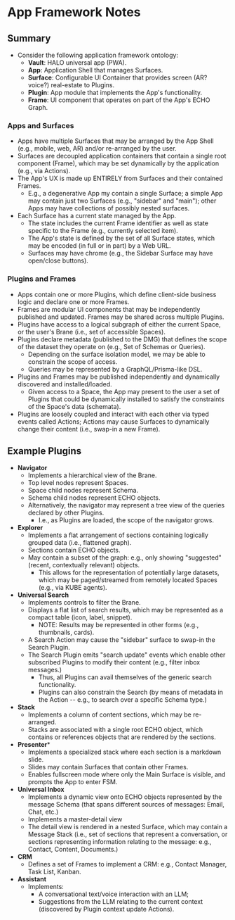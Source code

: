 # App Framework Notes

## Summary

- Consider the following application framework ontology:
  - **Vault**: HALO universal app (PWA).
  - **App**: Application Shell that manages Surfaces.
  - **Surface**: Configurable UI Container that provides screen (AR? voice?) real-estate to Plugins.
  - **Plugin**: App module that implements the App's functionality. 
  - **Frame**: UI component that operates on part of the App's ECHO Graph.

### Apps and Surfaces

- Apps have multiple Surfaces that may be arranged by the App Shell (e.g., mobile, web, AR) and/or re-arranged by the user.
- Surfaces are decoupled application containers that contain a single root component (Frame), which may be set dynamically by the application (e.g., via Actions).
- The App's UX is made up ENTIRELY from Surfaces and their contained Frames.
  - E.g., a degenerative App my contain a single Surface; a simple App may contain just two Surfaces (e.g., "sidebar" and "main"); other Apps may have collections of possibly nested surfaces.
- Each Surface has a current state managed by the App.
  - The state includes the current Frame identifier as well as state specific to the Frame (e.g., currently selected item).
  - The App's state is defined by the set of all Surface states, which may be encoded (in full or in part) by a Web URL.
  - Surfaces may have chrome (e.g., the Sidebar Surface may have open/close buttons).

### Plugins and Frames

- Apps contain one or more Plugins, which define client-side business logic and declare one or more Frames.
- Frames are modular UI components that may be independently published and updated. Frames may be shared across multiple Plugins.
- Plugins have access to a logical subgraph of either the current Space, or the user's Brane (i.e., set of accessible Spaces). 
- Plugins declare metadata (published to the DMG) that defines the scope of the dataset they operate on (e.g., Set of Schemas or Queries).
  - Depending on the surface isolation model, we may be able to constrain the scope of access.
  - Queries may be represented by a GraphQL/Prisma-like DSL.
- Plugins and Frames may be published independently and dynamically discovered and installed/loaded.
  - Given access to a Space, the App may present to the user a set of Plugins that could be dynamically installed to satisfy the constraints of the Space's data (schemata).
- Plugins are loosely coupled and interact with each other via typed events called Actions; Actions may cause Surfaces to dynamically change their content (i.e., swap-in a new Frame).

## Example Plugins

- **Navigator**
  - Implements a hierarchical view of the Brane.
  - Top level nodes represent Spaces.
  - Space child nodes represent Schema.
  - Schema child nodes represent ECHO objects.
  - Alternatively, the navigator may represent a tree view of the queries declared by other Plugins.
    - I.e., as Plugins are loaded, the scope of the navigator grows.
- **Explorer**
  - Implements a flat arrangement of sections containing logically grouped data (i.e., flattened graph).
  - Sections contain ECHO objects.
  - May contain a subset of the graph: e.g., only showing "suggested" (recent, contextually relevant) objects. 
    - This allows for the representation of potentially large datasets, which may be paged/streamed from remotely located Spaces (e.g., via KUBE agents).
- **Universal Search**
  - Implements controls to filter the Brane.
  - Displays a flat list of search results, which may be represented as a compact table (icon, label, snippet).
    - NOTE: Results may be represented in other forms (e.g., thumbnails, cards).
  - A Search Action may cause the "sidebar" surface to swap-in the Search Plugin. 
  - The Search Plugin emits "search update" events which enable other subscribed Plugins to modify their content (e.g., filter inbox messages.) 
    - Thus, all Plugins can avail themselves of the generic search functionality. 
    - Plugins can also constrain the Search (by means of metadata in the Action -- e.g., to search over a specific Schema type.)
- **Stack**
  - Implements a column of content sections, which may be re-arranged.
  - Stacks are associated with a single root ECHO object, which contains or references objects that are rendered by the sections.
- **Presenter***
  - Implements a specialized stack where each section is a markdown slide.
  - Slides may contain Surfaces that contain other Frames.
  - Enables fullscreen mode where only the Main Surface is visible, and prompts the App to enter FSM.
- **Universal Inbox**
  - Implements a dynamic view onto ECHO objects represented by the message Schema (that spans different sources of messages: Email, Chat, etc.)
  - Implements a master-detail view
  - The detail view is rendered in a nested Surface, which may contain a Message Stack (i.e., set of sections that represent a conversation, 
    or sections representing information relating to the message: e.g., Contact, Content, Documents.)
- **CRM**
  - Defines a set of Frames to implement a CRM: e.g., Contact Manager, Task List, Kanban.
- **Assistant**
  - Implements:
    - A conversational text/voice interaction with an LLM;
    - Suggestions from the LLM relating to the current context (discovered by Plugin context update Actions).
